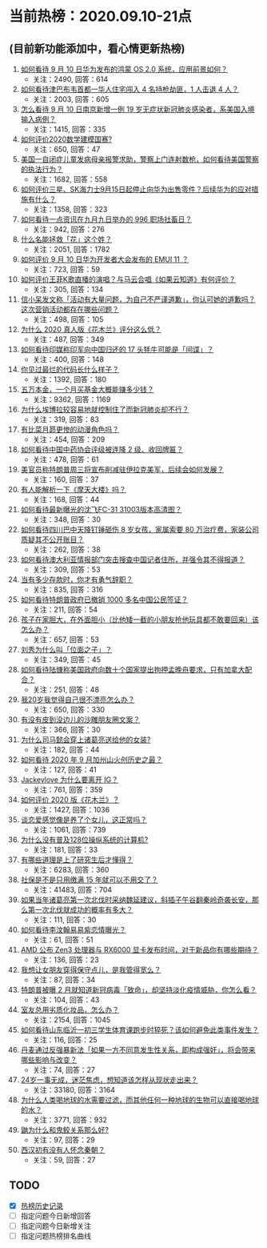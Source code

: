 # 当前热榜：2020.09.10-21点
## (目前新功能添加中，看心情更新热榜)
1. [如何看待 9 月 10 日华为发布的鸿蒙 OS 2.0 系统，应用前景如何？](https://www.zhihu.com/question/420404904)
    * 关注：2490, 回答：614
2. [如何看待津巴布韦首都一华人住宅闯入 4 名持枪劫匪，1 人击退 4 人？](https://www.zhihu.com/question/420196775)
    * 关注：2003, 回答：605
3. [怎么看待 9 月 10 日南京新增一例 19 岁无症状新冠肺炎感染者，系美国入境输入病例？](https://www.zhihu.com/question/420355452)
    * 关注：1415, 回答：335
4. [如何评价2020数学建模国赛?](https://www.zhihu.com/question/408433902)
    * 关注：650, 回答：47
5. [美国一自闭症儿童发病母亲报警求助，警察上门连射数枪，如何看待美国警察的执法行为？](https://www.zhihu.com/question/420218852)
    * 关注：1682, 回答：558
6. [如何评价三星、SK海力士9月15日起停止向华为出售零件？后续华为的应对措施有什么？](https://www.zhihu.com/question/420181201)
    * 关注：1358, 回答：323
7. [如何看待一点资讯在九月九日举办的 996 职场社畜日？](https://www.zhihu.com/question/420230831)
    * 关注：942, 回答：276
8. [什么名能拯救「花」这个姓？](https://www.zhihu.com/question/335450098)
    * 关注：2051, 回答：1782
9. [如何评价 9 月 10 日华为开发者大会发布的 EMUI 11 ？](https://www.zhihu.com/question/420181549)
    * 关注：723, 回答：59
10. [如何评价王菲K歌直播的演唱？与马云合唱《如果云知道》有何评价？](https://www.zhihu.com/question/420179198)
    * 关注：305, 回答：134
11. [信小呆发文称「活动有大量问题，为自己不严谨道歉」，你认可她的道歉吗？这次营销活动都存在哪些问题？](https://www.zhihu.com/question/420364930)
    * 关注：498, 回答：105
12. [为什么 2020 真人版《花木兰》评分这么低？](https://www.zhihu.com/question/419451113)
    * 关注：487, 回答：349
13. [如何看待印媒称印军向中国归还的 17 头牦牛可能是「间谍」？](https://www.zhihu.com/question/420287377)
    * 关注：400, 回答：148
14. [你见过最烂的代码长什么样子？](https://www.zhihu.com/question/265453795)
    * 关注：1392, 回答：180
15. [五万本金，一个月买基金大概能赚多少钱？](https://www.zhihu.com/question/394660072)
    * 关注：9362, 回答：1169
16. [为什么埃博拉较容易地就控制住了而新冠肺炎却不行？](https://www.zhihu.com/question/401602293)
    * 关注：319, 回答：83
17. [有比菜月昴更惨的动漫角色吗？](https://www.zhihu.com/question/419715883)
    * 关注：454, 回答：209
18. [如何看待中国中药协会评级被连降 2 级、收回牌匾？](https://www.zhihu.com/question/420273330)
    * 关注：478, 回答：61
19. [美官员称特朗普周三将宣布削减驻伊拉克美军，后续会如何发展？](https://www.zhihu.com/question/420201878)
    * 关注：160, 回答：37
20. [有人能解析一下《摩天大楼》吗？](https://www.zhihu.com/question/417688207)
    * 关注：168, 回答：44
21. [如何看待最新曝光的沈飞FC-31 31003版本高清图？](https://www.zhihu.com/question/419828892)
    * 关注：348, 回答：30
22. [如何看待四川巴中天降钉锤砸伤 8 岁女孩，家属索要 80 万治疗费，家装公司质疑其不公开账目？](https://www.zhihu.com/question/420163097)
    * 关注：262, 回答：38
23. [如何看待澳大利亚情报部门突击搜查中国记者住所，并强令其不得报道？](https://www.zhihu.com/question/420228733)
    * 关注：309, 回答：53
24. [当有多少存款时，你才有勇气辞职？](https://www.zhihu.com/question/419329023)
    * 关注：835, 回答：316
25. [如何看待特朗普政府已撤销 1000 多名中国公民签证？](https://www.zhihu.com/question/420344934)
    * 关注：211, 回答：54
26. [孩子在家胆大，在外面胆小（比他矮一截的小朋友抢他玩具都不敢要回来）该怎么办？](https://www.zhihu.com/question/418492769)
    * 关注：657, 回答：53
27. [刘秀为什么叫「位面之子」？](https://www.zhihu.com/question/303769945)
    * 关注：349, 回答：45
28. [如何看待陆慷称美国政府向数十个国家提出拘押孟晚舟要求，只有加拿大配合？](https://www.zhihu.com/question/419574093)
    * 关注：251, 回答：48
29. [我20岁我觉得自己很不漂亮怎么办？](https://www.zhihu.com/question/418297647)
    * 关注：650, 回答：330
30. [有没有皮到没边儿的沙雕朋友圈文案？](https://www.zhihu.com/question/419677938)
    * 关注：366, 回答：30
31. [为什么司马懿会穿上诸葛亮送给他的女装?](https://www.zhihu.com/question/360668672)
    * 关注：182, 回答：44
32. [如何看待 2020 年 9 月加州山火创历史之最？](https://www.zhihu.com/question/420335354)
    * 关注：127, 回答：41
33. [Jackeylove 为什么要离开 IG？](https://www.zhihu.com/question/384174013)
    * 关注：761, 回答：359
34. [如何评价 2020 版《花木兰》？](https://www.zhihu.com/question/392247609)
    * 关注：1427, 回答：1036
35. [谈恋爱感觉像是养了个女儿，这正常吗？](https://www.zhihu.com/question/418706571)
    * 关注：1061, 回答：739
36. [为什么没有普及128位操纵系统的计算机?](https://www.zhihu.com/question/320332089)
    * 关注：181, 回答：33
37. [有哪些道理是上了研究生后才懂得？](https://www.zhihu.com/question/371519927)
    * 关注：6283, 回答：360
38. [社保是不是只用缴满 15 年就可以不用交了？](https://www.zhihu.com/question/47845109)
    * 关注：41483, 回答：704
39. [如果当年诸葛亮第一次北伐时采纳魏延建议，斜插子午谷翻秦岭奇袭长安，那么第一次北伐就成功的概率有多大？](https://www.zhihu.com/question/52968870)
    * 关注：111, 回答：30
40. [如何看待李汶翰易易紫恋情曝光？](https://www.zhihu.com/question/420358732)
    * 关注：61, 回答：51
41. [AMD 公布 Zen3 处理器与 RX6000 显卡发布时间，对于新品你有哪些期待？](https://www.zhihu.com/question/420360523)
    * 关注：136, 回答：23
42. [我想让女朋友穿得保守点儿，是我管得宽么？](https://www.zhihu.com/question/420385339)
    * 关注：87, 回答：34
43. [特朗普被曝 2 月就知道新冠病毒「致命」，却坚持淡化疫情威胁，你怎么看？](https://www.zhihu.com/question/420407797)
    * 关注：104, 回答：43
44. [室友总用劣质化妆品，怎么办？](https://www.zhihu.com/question/359698849)
    * 关注：2154, 回答：1045
45. [如何看待山东临沂一初三学生体育课跑步时猝死？该如何避免此类事件发生？](https://www.zhihu.com/question/420423650)
    * 关注：116, 回答：25
46. [丹麦通过反强暴新法「如果一方不同意发生性关系，即构成强奸」，将会带来哪些影响与改变？](https://www.zhihu.com/question/420080417)
    * 关注：74, 回答：27
47. [24岁一事无成，迷茫焦虑，想知道该怎样从现状走出来？](https://www.zhihu.com/question/334364126)
    * 关注：33180, 回答：3164
48. [为什么人类喝地球的水需要过滤，而其他任何一种地球的生物可以直接喝地球的水？](https://www.zhihu.com/question/413393341)
    * 关注：3771, 回答：932
49. [鼬为什么和鬼鲛关系那么好?](https://www.zhihu.com/question/414374406)
    * 关注：97, 回答：29
50. [西汉初有没有人怀念秦朝？](https://www.zhihu.com/question/419927147)
    * 关注：59, 回答：27
## TODO
* [x] [热榜历史记录](hot_history/AllHot.md)
* [ ] 指定问题今日新增回答
* [ ] 指定问题今日新增关注
* [ ] 指定问题热榜排名曲线
